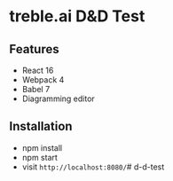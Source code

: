 # treble.ai D&D Test

## Features

* React 16
* Webpack 4
* Babel 7
* Diagramming editor

## Installation

* npm install
* npm start
* visit `http://localhost:8080/`# d-d-test
